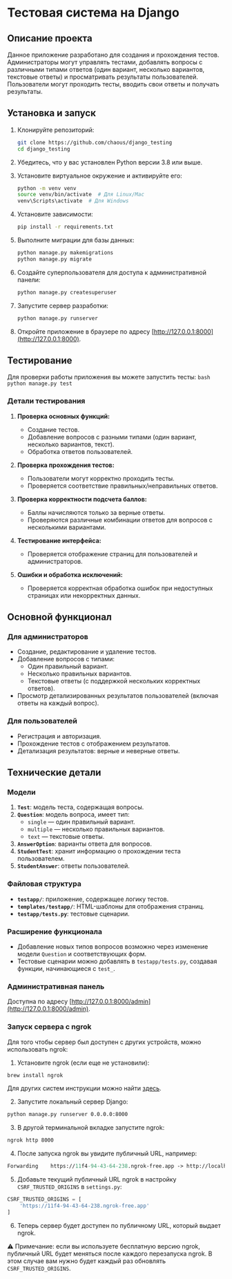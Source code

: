 # Тестовая система на Django

## Описание проекта

Данное приложение разработано для создания и прохождения тестов. Администраторы могут управлять тестами, добавлять вопросы с различными типами ответов (один вариант, несколько вариантов, текстовые ответы) и просматривать результаты пользователей. Пользователи могут проходить тесты, вводить свои ответы и получать результаты.

## Установка и запуск

1. Клонируйте репозиторий:
    ```bash
    git clone https://github.com/chaous/django_testing
    cd django_testing
    ```

2. Убедитесь, что у вас установлен Python версии 3.8 или выше.

3. Установите виртуальное окружение и активируйте его:
    ```bash
    python -m venv venv
    source venv/bin/activate  # Для Linux/Mac
    venv\Scripts\activate  # Для Windows
    ```

4. Установите зависимости:
    ```bash
    pip install -r requirements.txt
    ```

5. Выполните миграции для базы данных:
    ```bash
    python manage.py makemigrations
    python manage.py migrate
    ```

6. Создайте суперпользователя для доступа к административной панели:
    ```bash
    python manage.py createsuperuser
    ```

7. Запустите сервер разработки:
    ```bash
    python manage.py runserver
    ```

8. Откройте приложение в браузере по адресу [http://127.0.0.1:8000](http://127.0.0.1:8000).

## Тестирование

Для проверки работы приложения вы можете запустить тесты:
    ```bash
    python manage.py test
    ```

### Детали тестирования
1. **Проверка основных функций:**
   - Создание тестов.
   - Добавление вопросов с разными типами (один вариант, несколько вариантов, текст).
   - Обработка ответов пользователей.

2. **Проверка прохождения тестов:**
   - Пользователи могут корректно проходить тесты.
   - Проверяется соответствие правильных/неправильных ответов.

3. **Проверка корректности подсчета баллов:**
   - Баллы начисляются только за верные ответы.
   - Проверяются различные комбинации ответов для вопросов с несколькими вариантами.

4. **Тестирование интерфейса:**
   - Проверяется отображение страниц для пользователей и администраторов.

5. **Ошибки и обработка исключений:**
   - Проверяется корректная обработка ошибок при недоступных страницах или некорректных данных.

## Основной функционал

### Для администраторов
- Создание, редактирование и удаление тестов.
- Добавление вопросов с типами:
  - Один правильный вариант.
  - Несколько правильных вариантов.
  - Текстовые ответы (с поддержкой нескольких корректных ответов).
- Просмотр детализированных результатов пользователей (включая ответы на каждый вопрос).

### Для пользователей
- Регистрация и авторизация.
- Прохождение тестов с отображением результатов.
- Детализация результатов: верные и неверные ответы.

## Технические детали

### Модели
1. **`Test`**: модель теста, содержащая вопросы.
2. **`Question`**: модель вопроса, имеет тип:
   - `single` — один правильный вариант.
   - `multiple` — несколько правильных вариантов.
   - `text` — текстовые ответы.
3. **`AnswerOption`**: варианты ответа для вопросов.
4. **`StudentTest`**: хранит информацию о прохождении теста пользователем.
5. **`StudentAnswer`**: ответы пользователей.

### Файловая структура
- **`testapp/`**: приложение, содержащее логику тестов.
- **`templates/testapp/`**: HTML-шаблоны для отображения страниц.
- **`testapp/tests.py`**: тестовые сценарии.

### Расширение функционала
- Добавление новых типов вопросов возможно через изменение модели `Question` и соответствующих форм.
- Тестовые сценарии можно добавлять в `testapp/tests.py`, создавая функции, начинающиеся с `test_`.

### Административная панель
Доступна по адресу [http://127.0.0.1:8000/admin](http://127.0.0.1:8000/admin).



### Запуск сервера с ngrok

Для того чтобы сервер был доступен с других устройств, можно использовать ngrok:

1. Установите ngrok (если еще не установили):
```bash
brew install ngrok
```

   Для других систем инструкции можно найти [здесь](https://ngrok.com/download).

2. Запустите локальный сервер Django:
```bash
python manage.py runserver 0.0.0.0:8000
```

3. В другой терминальной вкладке запустите ngrok:
```bash
ngrok http 8000
```

4. После запуска ngrok вы увидите публичный URL, например:
```perl
Forwarding    https://11f4-94-43-64-238.ngrok-free.app -> http://localhost:8000
```

5. Добавьте текущий публичный URL ngrok в настройку `CSRF_TRUSTED_ORIGINS` в `settings.py`:
```python
CSRF_TRUSTED_ORIGINS = [
    'https://11f4-94-43-64-238.ngrok-free.app'
]
```

6. Теперь сервер будет доступен по публичному URL, который выдает ngrok.

⚠️ Примечание: если вы используете бесплатную версию ngrok, публичный URL будет меняться после каждого перезапуска ngrok. В этом случае вам нужно будет каждый раз обновлять `CSRF_TRUSTED_ORIGINS`.
